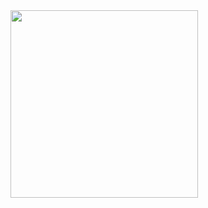 
<img src="[https://your-image-url.type](https://github.com/user-attachments/assets/8f319ba8-a7ed-4b13-a40d-275e8cf7473d)" width="300" height="300">
